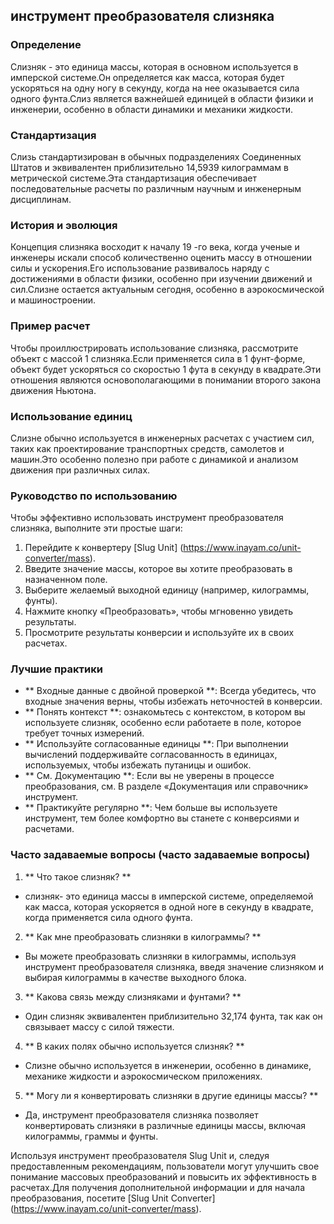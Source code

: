 ## инструмент преобразователя слизняка

### Определение
Слизняк - это единица массы, которая в основном используется в имперской системе.Он определяется как масса, которая будет ускоряться на одну ногу в секунду, когда на нее оказывается сила одного фунта.Слиз является важнейшей единицей в области физики и инженерии, особенно в области динамики и механики жидкости.

### Стандартизация
Слизь стандартизирован в обычных подразделениях Соединенных Штатов и эквивалентен приблизительно 14,5939 килограммам в метрической системе.Эта стандартизация обеспечивает последовательные расчеты по различным научным и инженерным дисциплинам.

### История и эволюция
Концепция слизняка восходит к началу 19 -го века, когда ученые и инженеры искали способ количественно оценить массу в отношении силы и ускорения.Его использование развивалось наряду с достижениями в области физики, особенно при изучении движений и сил.Слизне остается актуальным сегодня, особенно в аэрокосмической и машиностроении.

### Пример расчет
Чтобы проиллюстрировать использование слизняка, рассмотрите объект с массой 1 слизняка.Если применяется сила в 1 фунт-форме, объект будет ускоряться со скоростью 1 фута в секунду в квадрате.Эти отношения являются основополагающими в понимании второго закона движения Ньютона.

### Использование единиц
Слизне обычно используется в инженерных расчетах с участием сил, таких как проектирование транспортных средств, самолетов и машин.Это особенно полезно при работе с динамикой и анализом движения при различных силах.

### Руководство по использованию
Чтобы эффективно использовать инструмент преобразователя слизняка, выполните эти простые шаги:
1. Перейдите к конвертеру [Slug Unit] (https://www.inayam.co/unit-converter/mass).
2. Введите значение массы, которое вы хотите преобразовать в назначенном поле.
3. Выберите желаемый выходной единицу (например, килограммы, фунты).
4. Нажмите кнопку «Преобразовать», чтобы мгновенно увидеть результаты.
5. Просмотрите результаты конверсии и используйте их в своих расчетах.

### Лучшие практики
- ** Входные данные с двойной проверкой **: Всегда убедитесь, что входные значения верны, чтобы избежать неточностей в конверсии.
- ** Понять контекст **: ознакомьтесь с контекстом, в котором вы используете слизняк, особенно если работаете в поле, которое требует точных измерений.
- ** Используйте согласованные единицы **: При выполнении вычислений поддерживайте согласованность в единицах, используемых, чтобы избежать путаницы и ошибок.
- ** См. Документацию **: Если вы не уверены в процессе преобразования, см. В разделе «Документация или справочник» инструмент.
- ** Практикуйте регулярно **: Чем больше вы используете инструмент, тем более комфортно вы станете с конверсиями и расчетами.

### Часто задаваемые вопросы (часто задаваемые вопросы)

1. ** Что такое слизняк? **
- слизняк- это единица массы в имперской системе, определяемой как масса, которая ускоряется в одной ноге в секунду в квадрате, когда применяется сила одного фунта.

2. ** Как мне преобразовать слизняки в килограммы? **
- Вы можете преобразовать слизняки в килограммы, используя инструмент преобразователя слизняка, введя значение слизняком и выбирая килограммы в качестве выходного блока.

3. ** Какова связь между слизняками и фунтами? **
- Один слизняк эквивалентен приблизительно 32,174 фунта, так как он связывает массу с силой тяжести.

4. ** В каких полях обычно используется слизняк? **
- Слизне обычно используется в инженерии, особенно в динамике, механике жидкости и аэрокосмическом приложениях.

5. ** Могу ли я конвертировать слизняки в другие единицы массы? **
- Да, инструмент преобразователя слизняка позволяет конвертировать слизняки в различные единицы массы, включая килограммы, граммы и фунты.

Используя инструмент преобразователя Slug Unit и, следуя предоставленным рекомендациям, пользователи могут улучшить свое понимание массовых преобразований и повысить их эффективность в расчетах.Для получения дополнительной информации и для начала преобразования, посетите [Slug Unit Converter] (https://www.inayam.co/unit-converter/mass).